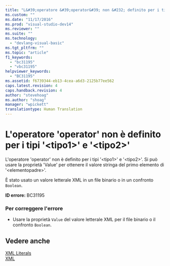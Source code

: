 ```yaml
---
title: "L&#39;operatore &#39;operator&#39; non &#232; definito per i tipi &#39;&lt;tipo1&gt;&#39; e &#39;&lt;tipo2&gt;&#39; | Microsoft Docs"
ms.custom: ""
ms.date: "11/17/2016"
ms.prod: "visual-studio-dev14"
ms.reviewer: ""
ms.suite: ""
ms.technology: 
  - "devlang-visual-basic"
ms.tgt_pltfrm: ""
ms.topic: "article"
f1_keywords: 
  - "bc31195"
  - "vbc31195"
helpviewer_keywords: 
  - "BC31195"
ms.assetid: f6739344-eb13-4cea-a6d3-2125b77ee562
caps.latest.revision: 4
caps.handback.revision: 4
author: "stevehoag"
ms.author: "shoag"
manager: "wpickett"
translationtype: Human Translation
---
```

# L&#39;operatore &#39;operator&#39; non &#232; definito per i tipi &#39;&lt;tipo1&gt;&#39; e &#39;&lt;tipo2&gt;&#39;
L'operatore 'operator' non è definito per i tipi '\<tipo1\>' e '\<tipo2\>'. Si può usare la proprietà 'Value' per ottenere il valore stringa del primo elemento di '\<elementopadre\>'.  
  
 È stato usato un valore letterale XML in un file binario o in un confronto `Boolean`.  
  
 **ID errore:** BC31195  
  
### Per correggere l'errore  
  
-   Usare la proprietà `Value` del valore letterale XML per il file binario o il confronto `Boolean`.  
  
## Vedere anche  
 [XML Literals](../../visual-basic/language-reference/xml-literals/index.md)   
 [XML](../../visual-basic/programming-guide/language-features/xml/index.md)
